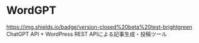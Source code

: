 # WordGPT
https://img.shields.io/badge/version-closed%20beta%20test-brightgreen  
ChatGPT API + WordPress REST APIによる記事生成・投稿ツール

